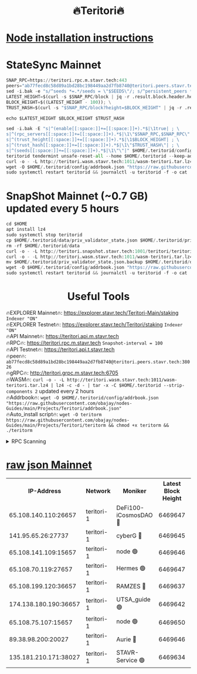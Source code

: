 <h1 align="center"> 🔥Teritori🔥</h1>


[Node installation instructions](https://github.com/obajay/nodes-Guides/tree/main/Projects/Teritori)
=

# StateSync Mainnet
```python
SNAP_RPC=https://teritori.rpc.m.stavr.tech:443
peers="ab77fecd8c58d89a1bd28bc198449aa2d7fb8740@teritori.peers.stavr.tech:38026"
sed -i.bak -e "s/^seeds *=.*/seeds = \"$SEEDS\"/; s/^persistent_peers *=.*/persistent_peers = \"$PEERS\"/" $HOME/.teritorid/config/config.toml
LATEST_HEIGHT=$(curl -s $SNAP_RPC/block | jq -r .result.block.header.height); \
BLOCK_HEIGHT=$((LATEST_HEIGHT - 100)); \
TRUST_HASH=$(curl -s "$SNAP_RPC/block?height=$BLOCK_HEIGHT" | jq -r .result.block_id.hash)

echo $LATEST_HEIGHT $BLOCK_HEIGHT $TRUST_HASH

sed -i.bak -E "s|^(enable[[:space:]]+=[[:space:]]+).*$|\1true| ; \
s|^(rpc_servers[[:space:]]+=[[:space:]]+).*$|\1\"$SNAP_RPC,$SNAP_RPC\"| ; \
s|^(trust_height[[:space:]]+=[[:space:]]+).*$|\1$BLOCK_HEIGHT| ; \
s|^(trust_hash[[:space:]]+=[[:space:]]+).*$|\1\"$TRUST_HASH\"| ; \
s|^(seeds[[:space:]]+=[[:space:]]+).*$|\1\"\"|" $HOME/.teritorid/config/config.toml
teritorid tendermint unsafe-reset-all --home $HOME/.teritorid --keep-addr-book
curl -o - -L http://teritori.wasm.stavr.tech:1011/wasm-teritori.tar.lz4 | lz4 -c -d - | tar -x -C $HOME/.teritorid --strip-components 2
wget -O $HOME/.teritorid/config/addrbook.json "https://raw.githubusercontent.com/obajay/nodes-Guides/main/Projects/Teritori/addrbook.json"
sudo systemctl restart teritorid && journalctl -u teritorid -f -o cat
```

# SnapShot Mainnet (~0.7 GB) updated every 5 hours
```python
cd $HOME
apt install lz4
sudo systemctl stop teritorid
cp $HOME/.teritorid/data/priv_validator_state.json $HOME/.teritorid/priv_validator_state.json.backup
rm -rf $HOME/.teritorid/data
curl -o - -L http://teritori.snapshot.stavr.tech:1001/teritori/teritori-snap.tar.lz4 | lz4 -c -d - | tar -x -C $HOME/.teritorid --strip-components 2
curl -o - -L http://teritori.wasm.stavr.tech:1011/wasm-teritori.tar.lz4 | lz4 -c -d - | tar -x -C $HOME/.teritorid --strip-components 2
mv $HOME/.teritorid/priv_validator_state.json.backup $HOME/.teritorid/data/priv_validator_state.json
wget -O $HOME/.teritorid/config/addrbook.json "https://raw.githubusercontent.com/obajay/nodes-Guides/main/Projects/Teritori/addrbook.json"
sudo systemctl restart teritorid && journalctl -u teritorid -f -o cat
```
 <h1 align="center"> Useful Tools</h1>

🔥EXPLORER Mainnet🔥:      https://explorer.stavr.tech/Teritori-Main/staking      `Indexer "ON"` \
🔥EXPLORER Testnet🔥:        https://explorer.stavr.tech/Teritori/staking            `Indexer "ON"` \
🔥API Mainnet🔥:                   https://teritori.api.m.stavr.tech \
🔥RPC🔥:                                   https://teritori.rpc.m.stavr.tech                         `Snapshot-interval = 100` \
🔥API Testnet🔥:                     https://teritori.api.t.stavr.tech \
🔥peer🔥:                     `ab77fecd8c58d89a1bd28bc198449aa2d7fb8740@teritori.peers.stavr.tech:38026` \
🔥gRPC🔥:                                http://teritori.grpc.m.stavr.tech:6705 \
🔥WASM🔥: ```curl -o - -L http://teritori.wasm.stavr.tech:1011/wasm-teritori.tar.lz4 | lz4 -c -d - | tar -x -C $HOME/.teritorid --strip-components 2``` updated every 2 hours \
🔥Addrbook🔥:    ```wget -O $HOME/.teritorid/config/addrbook.json "https://raw.githubusercontent.com/obajay/nodes-Guides/main/Projects/Teritori/addrbook.json"``` \
🔥Auto_install script🔥: ```wget -O teritorm https://raw.githubusercontent.com/obajay/nodes-Guides/main/Projects/Teritori/teritorm && chmod +x teritorm && ./teritorm```


<details>
<summary>RPC Scanning</summary>

<h2 align="center"> We scan nodes in real time every 4 hours. And we provide the final result of RPC endpoints.
We cannot influence the operation of these nodes in any way. </h2>


```python
If Voting Power is higher than 0 --> then the Node is a validator of the network and may be subject to attack and be a potential threat to the chain.
```
```python
We marked such validators with a red symbol
```

</details>

[raw json Mainnet](https://rpc-check.teritorim.stavr.tech/teritorim/rpc-teritorim-result.json)
=



<table><tr><th>IP-Address</th><th>Network</th><th>Moniker</th><th>Latest Block Height</th><th>Earliest Block Height</th><th>Catching Up</th><th>Tx Index</th><th>Voting Power</th><th>Scan Time</th></tr><tr><td>65.108.140.110:26657</td><td>teritori-1</td><td>DeFi100-iCosmosDAO 🔴</td><td>6469647</td><td>2302001</td><td>False</td><td>on</td><td>1619963</td><td>2023-12-11T13:28:53.159894918UTC</td></tr><tr><td>141.95.65.26:27737</td><td>teritori-1</td><td>cyberG 🔴</td><td>6469645</td><td>4258001</td><td>False</td><td>off</td><td>435125</td><td>2023-12-11T13:28:45.809757597UTC</td></tr><tr><td>65.108.141.109:15657</td><td>teritori-1</td><td>node 🟢</td><td>6469646</td><td>5487510</td><td>False</td><td>on</td><td>0</td><td>2023-12-11T13:28:50.378081738UTC</td></tr><tr><td>65.108.70.119:27657</td><td>teritori-1</td><td>Hermes 🟢</td><td>6469647</td><td>5552001</td><td>False</td><td>on</td><td>0</td><td>2023-12-11T13:28:55.577912036UTC</td></tr><tr><td>65.108.199.120:36657</td><td>teritori-1</td><td>RAMZES 🔴</td><td>6469637</td><td>5996001</td><td>False</td><td>on</td><td>420272</td><td>2023-12-11T13:27:59.744835338UTC</td></tr><tr><td>174.138.180.190:36657</td><td>teritori-1</td><td>UTSA_guide 🟢</td><td>6469642</td><td>6015434</td><td>False</td><td>on</td><td>0</td><td>2023-12-11T13:28:31.117106429UTC</td></tr><tr><td>65.108.75.107:15657</td><td>teritori-1</td><td>node 🟢</td><td>6469650</td><td>6425365</td><td>False</td><td>on</td><td>0</td><td>2023-12-11T13:29:14.451748668UTC</td></tr><tr><td>89.38.98.200:20027</td><td>teritori-1</td><td>Aurie 🔴</td><td>6469646</td><td>6449001</td><td>False</td><td>on</td><td>120272</td><td>2023-12-11T13:28:50.715351193UTC</td></tr><tr><td>135.181.210.171:38027</td><td>teritori-1</td><td>STAVR-Service 🟢</td><td>6469634</td><td>6468601</td><td>False</td><td>on</td><td>0</td><td>2023-12-11T13:27:42.695821475UTC</td></tr></table>